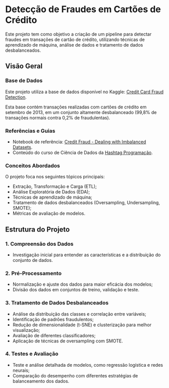 # Detecção de Fraudes em Cartões de Crédito

Este projeto tem como objetivo a criação de um pipeline para detectar fraudes em transações de cartão de crédito, utilizando técnicas de aprendizado de máquina, análise de dados e tratamento de dados desbalanceados.


## **Visão Geral**

### **Base de Dados**
Este projeto utiliza a base de dados disponível no Kaggle:
[Credit Card Fraud Detection](https://www.kaggle.com/datasets/mlg-ulb/creditcardfraud/data).

Esta base contém transações realizadas com cartões de crédito em setembro de 2013, em um conjunto altamente desbalanceado (99,8% de transações normais contra 0,2% de fraudulentas).

### **Referências e Guias**
- Notebook de referência: [Credit Fraud - Dealing with Imbalanced Datasets](https://www.kaggle.com/code/janiobachmann/credit-fraud-dealing-with-imbalanced-datasets).
- Conteúdo do curso de Ciência de Dados da [Hashtag Programação](https://www.hashtagprogramacao.com).

### **Conceitos Abordados**
O projeto foca nos seguintes tópicos principais:
- Extração, Transformação e Carga (ETL);
- Análise Exploratória de Dados (EDA);
- Técnicas de aprendizado de máquina;
- Tratamento de dados desbalanceados (Oversampling, Undersampling, SMOTE);
- Métricas de avaliação de modelos.


## **Estrutura do Projeto**

### **1. Compreensão dos Dados**
- Investigação inicial para entender as características e a distribuição do conjunto de dados.

### **2. Pré-Processamento**
- Normalização e ajuste dos dados para maior eficácia dos modelos;
- Divisão dos dados em conjuntos de treino, validação e teste.

### **3. Tratamento de Dados Desbalanceados**
- Análise da distribuição das classes e correlação entre variáveis;
- Identificação de padrões fraudulentos;
- Redução de dimensionalidade (t-SNE) e clusterização para melhor visualização;
- Avaliação de diferentes classificadores;
- Aplicação de técnicas de oversampling com SMOTE.

### **4. Testes e Avaliação**
- Teste e análise detalhada de modelos, como regressão logística e redes neurais;
- Comparação do desempenho com diferentes estratégias de balanceamento dos dados.

